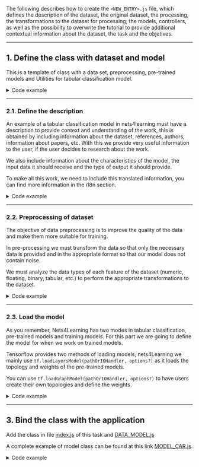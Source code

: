 The following describes how to create the `<NEW_ENTRY>.js` file, which defines the description of the dataset, the original dataset, the processing, the transformations to the dataset for processing, the models, controllers, as well as the possibility to overwrite the tutorial to provide additional contextual information about the dataset, the task and the objetives.

---

## 1. Define the class with dataset and model

This is a template of class with a data set, preprocessing, pre-trained models and Utilities for tabular classification model.

<details>
<summary class="n4l-summary-wiki">Code example</summary>

```jsx
export default class NEW_ENTRY extends I_MODEL_TABULAR_CLASSIFICATION {
  static KEY = '<NEW_DATASET.KEY>'
  static URL = ''

  TITLE = '<NEW_DATASET>' // i18n
  i18n_TITLE = '<NEW_DATASET.i18n_TITLE>' // i18n.
  URL = ''

  // region ATTR
  LIST_EXAMPLES_RESULTS = []
  LIST_EXAMPLES = []
  DATA_OBJECT = {}
  TABLE_HEADER = []
  CLASSES = []
  FORM = [
    // EXAMPLE WITH ONLY ONE COLUMN OF DATASET CAR
    {
      'type'        : 'label-encoder',
      'index_column': 0,
      'name'        : '<NEW_DATASET.COLUMN_NAME>',
      'options'     : [
        { 'value': '<NEW_DATASET.COLUMN_NAME.ATTR.VALUE>', 'text': '<NEW_DATASET.COLUMN_NAME.ATTR.TEXT>' },
      ],
    },
    // ...
  ]
  DATA_DEFAULT = {}
  DATA_OBJECT_KEYS = {}
  DATA = []
  // endregion

  // Description with translations, more information in [i18n.md](../../../i18n.md)
  DESCRIPTION () {
    const prefix = 'datasets-models.0-tabular-classification.<NEW_DATASET>.description.'
    return <>
      <h3><Trans i18nKey={this.i18n_TITLE} /></h3>
      <p><Trans i18nKey={prefix + 'text.0'} /></p>
      <p>
        <Trans i18nKey={prefix + 'text.1'}
               components={{
                 link1: <a href={this.URL} target={'_blank'} rel="noreferrer">link</a>,
               }} />
      </p>
      <details>
        <summary><Trans i18nKey={prefix + 'details-input.title'} /></summary>
        <ol>
          <li><Trans i18nKey={prefix + 'details-input.list.0'} /></li>
          // ...
        </ol>
      </details>
      // ...
    </>
  }

  async DATASETS () {
    const dataset_path = process.env.REACT_APP_PATH + '/datasets/tabular-classification/<NEW_DATASET>/'
    const dataframe_original = await dfd.readCSV(dataset_path + '<NEW_DATASET>.csv')
    const dataframe_processed = await dfd.readCSV(dataset_path + '<NEW_DATASET>.csv')
    const dataset_transforms = [
      // ...
      { column_transform: 'label-encoder', column_name: '<NEW_DATASET.COLUMN_NAME>' },
    ]
    const column_name_target = '<NEW_DATASET.COLUMN_NAME>'
    const encoders_map = DataFrameUtils.DataFrameEncoder(dataframe_original, dataset_transforms)
    dataframe_processed = DataFrameUtils.DataFrameTransform(dataframe_processed, dataset_transforms)

    const dataframe_X = dataframe_processed.drop({ columns: [column_name_target] })
    const dataframe_y = dataframe_processed[column_name_target]

    const scaler = new dfd.MinMaxScaler()
    scaler.fit(dataframe_X)
    const X = scaler.transform(dataframe_X)

    const oneHotEncoder = new dfd.OneHotEncoder()
    oneHotEncoder.fit(dataframe_y)
    const y = oneHotEncoder.transform(dataframe_y)

    return [
      {
        is_dataset_upload   : false,
        is_dataset_processed: true,
        path                : dataset_path,
        info                : '<NEW_DATASET>.names',
        csv                 : '<NEW_DATASET>.csv',
        dataframe_original  : dataframe_original,
        dataset_transforms  : dataset_transforms,
        dataframe_processed : dataframe_processed,
        data_processed      : {
          X                 : X,
          y                 : y,
          missing_values    : false,
          missing_value_key : '',
          encoders          : encoders_map,
          scaler            : scaler,
          column_name_target: column_name_target,
          classes           : this.CLASSES,
          attributes        : this.FORM,
        }
      }
    ]
  }

  // https://stackoverflow.com/questions/59182682/what-is-the-difference-between-tensorflow-js-layers-model-and-graph-model
  async LOAD_GRAPH_MODEL (callbacks) {
    return await tfjs.loadGraphModel(process.env.REACT_APP_PATH + '/models/00-tabular-classification/<NEW_DATASET>/my-new-model.json', {
      onProgress: callbacks.onProgress,
    })
  }

  async LOAD_LAYERS_MODEL (callbacks) {
    return await tfjs.loadLayersModel(process.env.REACT_APP_PATH + '/models/00-tabular-classification/<NEW_DATASET>/my-new-model.json', {
      onProgress: callbacks.onProgress,
    })
  }

  PREDICT (model, input) {
    return model.predict(input)
  }

  JOYRIDE () {
    // ...
  }

}
```

</details>

---

### 2.1. Define the description

An example of a tabular classification model in nets4learning must have a description to provide context and understanding of the work, this is obtained by including information about the dataset, references, authors, information about papers, etc. With this we provide very useful information to the user, if the user decides to research about the work.

We also include information about the characteristics of the model, the input data it should receive and the type of output it should provide.

To make all this work, we need to include this translated information, you can find more information in the i18n section.

<details>
<summary class="n4l-summary-wiki">Code example</summary>


```jsx
DESCRIPTION () {
  const prefix = 'datasets-models.0-tabular-classification.<NEW_DATASET>.description.'
  return <>
    <p><Trans i18nKey={prefix + 'text-1'} /></p>
    <p>
      <Trans i18nKey={prefix + 'text-2'}
             components={{
               link1: <a href={this.URL}
                         target="_blank"
                         rel="noreferrer">link</a>,
             }}
      />
    </p>
    <details>
      <summary><Trans i18nKey={prefix + 'details-input.title'} /></summary>
      <ol>
        <li><Trans i18nKey={prefix + 'details-input.list.0'} /></li>
        // ...
      </ol>
    </details>
    <details>
      <summary><Trans i18nKey={prefix + 'details-output.title'} /></summary>
      <ol>
        <li><Trans i18nKey={prefix + 'details-output.list.0'} /></li>
        // ...
      </ol>
    </details>
    <details>
      <summary><Trans i18nKey={prefix + 'details-references.title'} /></summary>
      <ol>
        <li><Trans i18nKey={prefix + 'details-references.list.0'} /></li>
        // ...
      </ol>
    </details>
    <details>
      <summary>BibTex</summary>
      <pre>@BibTex ...</pre>
    </details>
  </>
}
```

</details>

---

### 2.2. Preprocessing of dataset

The objective of data preprocessing is to improve the quality of the data and make them more suitable for training.

In pre-processing we must transform the data so that only the necessary data is provided and in the appropriate format so that our model does not contain noise.

We must analyze the data types of each feature of the dataset (numeric, floating, binary, tabular, etc.) to perform the appropriate transformations to the dataset.


<details>
<summary class="n4l-summary-wiki">Code example</summary>

This code correspond with the model of Car evaluation, in this code you can look at an example that who works the preprocessing.

```js
const dataset_path = process.env.REACT_APP_PATH + '/models/00-tabular-classification/car/'
const dataframe_original = await dfd.readCSV(dataset_path + 'car.csv')
let dataframe_processed = await dfd.readCSV(dataset_path + 'car.csv')
// @formatter:off
const dataset_transforms = [
  {  column_transform: 'label-encoder', column_name: 'Buying' },
  {  column_transform: 'label-encoder', column_name: 'Maint' },
  {  column_transform: 'label-encoder', column_name: 'Doors' },
  {  column_transform: 'label-encoder', column_name: 'Persons' },
  {  column_transform: 'label-encoder', column_name: 'Lug_boot' },
  {  column_transform: 'label-encoder', column_name: 'Safety' },
  {  column_transform: 'label-encoder', column_name: 'Result' },
]
// @formatter:on
const column_name_target = 'Result'
const encoders_map = DataFrameUtils.DataFrameEncoder(dataframe_original, dataset_transforms)
dataframe_processed = DataFrameUtils.DataFrameTransform(dataframe_processed, dataset_transforms)

const dataframe_X = dataframe_processed.drop({ columns: [column_name_target] })
const dataframe_y = dataframe_processed[column_name_target]

const scaler = new dfd.MinMaxScaler()
scaler.fit(dataframe_X)
const X = scaler.transform(dataframe_X)

const oneHotEncoder = new dfd.OneHotEncoder()
oneHotEncoder.fit(dataframe_y)
const y = oneHotEncoder.transform(dataframe_y)

const label_encoder_y = new dfd.LabelEncoder()
label_encoder_y.fit(dataframe_y.values)
const classes = Object.keys(label_encoder_y.$labels)
```

</details>

---

### 2.3. Load the model

As you remember, Nets4Learning has two modes in tabular classification, pre-trained models and training models. For this part we are going to define the model for when we work on trained models.

Tensorflow provides two methods of loading models, nets4Learning we mainly use `tf.loadLayersModel(pathOrIOHandler, options?)` as it loads the topology and weights of the pre-trained models.

You can use `tf.loadGraphModel(pathOrIOHandler, options?)` to have users create their own topologies and define the weights.

<details>
<summary class="n4l-summary-wiki">Code example</summary>

```js
async LOAD_GRAPH_MODEL (callbacks) {
  return await tf.loadGraphModel(process.env.REACT_APP_PATH + '/models/00-tabular-classification/<NEW_DATASET>/my-model-<NEW_DATASET>.json', {
    onProgress: callbacks.onProgress,
  })
}

async LOAD_LAYERS_MODEL (callbacks) {
  return tf.loadLayersModel(process.env.REACT_APP_PATH + '/models/00-tabular-classification/<NEW_DATASET>/my-model-<NEW_DATASET>.json', {
    onProgress: callbacks.onProgress,
  })
}
```

</details>

---

## 3. Bind the class with the application

Add the class in file [index.js](https://github.com/SIMIDAT/nets4learning/tree/main/src/pages/playground/0_TabularClassification/models/index.js) of this task and [DATA_MODEL.js](https://github.com/SIMIDAT/nets4learning/blob/main/src/DATA_MODEL.js)

A complete example of model class can be found at this link [MODEL_CAR.js](https://github.com/SIMIDAT/nets4learning/blob/main/src/pages/playground/0_TabularClassification/models/MODEL_CAR.js).

<details>
<summary class="n4l-summary-wiki">Code example</summary>

### /src/pages/playground/0_TabularClassification/models/index.js

```js
import I_MODEL_TABULAR_CLASSIFICATION from './_model'
import NEW_ENTRY from './NEW_ENTRY'

const MAP_TC_CLASSES = {
  // ...
  [NEW_ENTRY.KEY]: MODEL_NEW_DATASET,
}

export {
  I_MODEL_TABULAR_CLASSIFICATION,
  NEW_ENTRY, 
  
  MAP_TC_CLASSES,
}
```

### /src/DATA_MODEL.js

```js

const TASK_MODEL_OPTIONS_CLASS = {
  [TASKS.TABULAR_CLASSIFICATION]: {
    // ...
    [<NEW_ENTRY>.KEY]: { _class_: <NEW_ENTRY> },
  }
}

const TASK_DATASET_OPTIONS = {
  [TASKS.TABULAR_CLASSIFICATION]: [
    // ...
    { i18n: 'datasets-models.0-tabular-classification.list-datasets.0-option-<NEW_ENTRY>', value: <NEW_ENTRY>.KEY },
  ]
  // ...
}

```

</details>